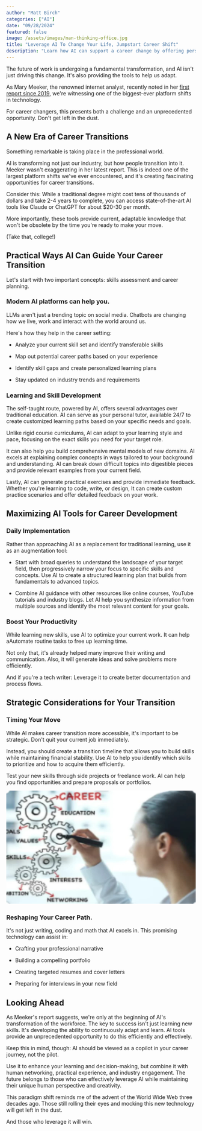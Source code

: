 ```yaml
---
author: "Matt Birch"
categories: ["AI"]
date: "09/28/2024"
featured: false
image: /assets/images/man-thinking-office.jpg
title: "Leverage AI To Change Your Life, Jumpstart Career Shift"
description: "Learn how AI can support a career change by offering personalized skill development, job recommendations, and insights into emerging industries, helping you transition smoothly into a new field."
---
```


The future of work is undergoing a fundamental transformation, and AI isn't just driving this change. It's also providing the tools to help us adapt.

As Mary Meeker, the renowned internet analyst, recently noted in her [first report since 2019](https://www.bondcap.com/reports/aiu), we're witnessing one of the biggest-ever platform shifts in technology.

For career changers, this presents both a challenge and an unprecedented opportunity. Don't get left in the dust.

## A New Era of Career Transitions

Something remarkable is taking place in the professional world.

AI is transforming not just our industry, but how people transition into it. Meeker wasn't exaggerating in her latest report. This is indeed one of the largest platform shifts we've ever encountered, and it's creating fascinating opportunities for career transitions.

Consider this: While a traditional degree might cost tens of thousands of dollars and take 2-4 years to complete, you can access state-of-the-art AI tools like Claude or ChatGPT for about $20-30 per month.

More importantly, these tools provide current, adaptable knowledge that won't be obsolete by the time you're ready to make your move.

(Take that, college!)

## Practical Ways AI Can Guide Your Career Transition

Let's start with two important concepts: skills assessment and career planning.

### Modern AI platforms can help you.

LLMs aren't just a trending topic on social media. Chatbots are changing how we live, work and interact with the world around us.

Here's how they help in the career setting:

- Analyze your current skill set and identify transferable skills

- Map out potential career paths based on your experience

- Identify skill gaps and create personalized learning plans

- Stay updated on industry trends and requirements

### Learning and Skill Development

The self-taught route, powered by AI, offers several advantages over traditional education. AI can serve as your personal tutor, available 24/7 to create customized learning paths based on your specific needs and goals.

Unlike rigid course curriculums, AI can adapt to your learning style and pace, focusing on the exact skills you need for your target role.

It can also help you build comprehensive mental models of new domains. AI excels at explaining complex concepts in ways tailored to your background and understanding. AI can break down difficult topics into digestible pieces and provide relevant examples from your current field.

Lastly, AI can generate practical exercises and provide immediate feedback. Whether you're learning to code, write, or design, It can create custom practice scenarios and offer detailed feedback on your work.

## Maximizing AI Tools for Career Development

### Daily Implementation

Rather than approaching AI as a replacement for traditional learning, use it as an augmentation tool:

- Start with broad queries to understand the landscape of your target field, then progressively narrow your focus to specific skills and concepts. Use AI to create a structured learning plan that builds from fundamentals to advanced topics.

- Combine AI guidance with other resources like online courses, YouTube tutorials and industry blogs. Let AI help you synthesize information from multiple sources and identify the most relevant content for your goals.

### Boost Your Productivity

While learning new skills, use AI to optimize your current work. It can help aAutomate routine tasks to free up learning time.

Not only that, it's already helped many improve their writing and communication. Also, it will generate ideas and solve problems more efficiently.

And if you're a tech writer: Leverage it to create better documentation and process flows.

## Strategic Considerations for Your Transition

### Timing Your Move

While AI makes career transition more accessible, it's important to be strategic. Don't quit your current job immediately.

Instead, you should create a transition timeline that allows you to build skills while maintaining financial stability. Use AI to help you identify which skills to prioritize and how to acquire them efficiently.

Test your new skills through side projects or freelance work. AI can help you find opportunities and prepare proposals or portfolios.

![career transition map](/assets/images/career-transition-map.jpg)

### Reshaping Your Career Path.

It's not just writing, coding and math that AI excels in. This promising technology can assist in:

- Crafting your professional narrative

- Building a compelling portfolio

- Creating targeted resumes and cover letters

- Preparing for interviews in your new field

## Looking Ahead

As Meeker's report suggests, we're only at the beginning of AI's transformation of the workforce. The key to success isn't just learning new skills. It's developing the ability to continuously adapt and learn. AI tools provide an unprecedented opportunity to do this efficiently and effectively.

Keep this in mind, though: AI should be viewed as a copilot in your career journey, not the pilot.

Use it to enhance your learning and decision-making, but combine it with human networking, practical experience, and industry engagement. The future belongs to those who can effectively leverage AI while maintaining their unique human perspective and creativity.

This paradigm shift reminds me of the advent of the World Wide Web three decades ago. Those still rolling their eyes and mocking this new technology will get left in the dust.

And those who leverage it will win.
